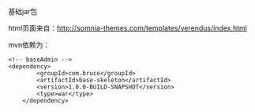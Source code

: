 基础jar包

html页面来自：http://somnia-themes.com/templates/verendus/index.html

mvn依赖为：

    <!-- baseAdmin -->
    <dependency>
			<groupId>com.bruce</groupId>
			<artifactId>base-skeleton</artifactId>
			<version>1.0.0-BUILD-SNAPSHOT</version>
			<type>war</type>
		</dependency>

